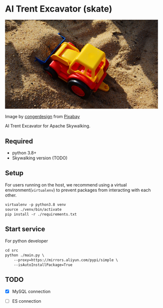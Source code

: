 # AI Trent Excavator (skate)

![logo](assets/logo.jpg)

Image by <a href="https://pixabay.com/users/congerdesign-509903/?utm_source=link-attribution&amp;utm_medium=referral&amp;utm_campaign=image&amp;utm_content=2148720">congerdesign</a> from <a href="https://pixabay.com//?utm_source=link-attribution&amp;utm_medium=referral&amp;utm_campaign=image&amp;utm_content=2148720">Pixabay</a>

AI Trent Excavator for Apache Skywalking.

## Required
- python 3.8+
- Skywalking version (TODO)

## Setup
For users running on the host, we recommend using a virtual environment(`virtualenv`) to prevent packages from interacting with each other.

```shell
virtualenv -p python3.8 venv
source ./venv/bin/activate
pip install -r ./requirements.txt
```

## Start service

For python developer
```shell
cd src
python ./main.py \
    --proxy=https://mirrors.aliyun.com/pypi/simple \
    --isAutoInstallPackage=True
```

## TODO
- [x] MySQL connection
- [ ] ES connection


